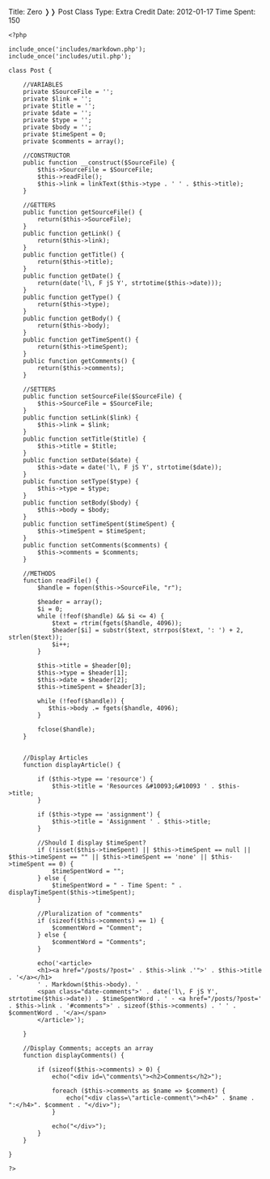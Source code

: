 Title: Zero &#10093;&#10093; Post Class
Type: Extra Credit
Date: 2012-01-17
Time Spent: 150

	<?php 
	
	include_once('includes/markdown.php');
	include_once('includes/util.php');
	
	class Post {
		
		//VARIABLES
		private $SourceFile = '';
		private $link = '';
		private $title = '';
		private $date = '';
		private $type = '';
		private $body = '';
		private $timeSpent = 0;
		private $comments = array();
		
		//CONSTRUCTOR
		public function __construct($SourceFile) {
			$this->SourceFile = $SourceFile;
			$this->readFile();
			$this->link = linkText($this->type . ' ' . $this->title);
		}
		
		//GETTERS
		public function getSourceFile() {
			return($this->SourceFile);
		}
		public function getLink() {
			return($this->link);
		}
		public function getTitle() {
			return($this->title);
		}
		public function getDate() {
			return(date('l\, F jS Y', strtotime($this->date)));
		}
		public function getType() {
			return($this->type);
		}
		public function getBody() {
			return($this->body);
		}
		public function getTimeSpent() {
			return($this->timeSpent);
		}
		public function getComments() {
			return($this->comments);
		}
		
		//SETTERS
		public function setSourceFile($SourceFile) {
			$this->SourceFile = $SourceFile;
		}
		public function setLink($link) {
			$this->link = $link;
		}
		public function setTitle($title) {
			$this->title = $title;
		}
		public function setDate($date) {
			$this->date = date('l\, F jS Y', strtotime($date));
		}
		public function setType($type) {
			$this->type = $type;
		}
		public function setBody($body) {
			$this->body = $body;
		}
		public function setTimeSpent($timeSpent) {
			$this->timeSpent = $timeSpent;
		}
		public function setComments($comments) {
			$this->comments = $comments;
		}
		
		//METHODS
		function readFile() {
			$handle = fopen($this->SourceFile, "r");
			
			$header = array();
			$i = 0;
			while (!feof($handle) && $i <= 4) {
				$text = rtrim(fgets($handle, 4096));
				$header[$i] = substr($text, strrpos($text, ': ') + 2, strlen($text));
				$i++;
			}
			
			$this->title = $header[0];
			$this->type = $header[1];
			$this->date = $header[2];
			$this->timeSpent = $header[3];
			
			while (!feof($handle)) {
			   $this->body .= fgets($handle, 4096);
			}
			
			fclose($handle);
		}
		
		
		//Display Articles
		function displayArticle() {
			
			if ($this->type == 'resource') {
				$this->title = 'Resources &#10093;&#10093 ' . $this->title;
			}
			
			if ($this->type == 'assignment') {
				$this->title = 'Assignment ' . $this->title;
			}
			
			//Should I display $timeSpent?
			if (!isset($this->timeSpent) || $this->timeSpent == null || $this->timeSpent == "" || $this->timeSpent == 'none' || $this->timeSpent == 0) {
				$timeSpentWord = "";
			} else {
				$timeSpentWord = " - Time Spent: " . displayTimeSpent($this->timeSpent);
			}
			
			//Pluralization of "comments"
			if (sizeof($this->comments) == 1) {
				$commentWord = "Comment";
			} else {
				$commentWord = "Comments";
			}
			
			echo('<article>
			<h1><a href="/posts/?post=' . $this->link .'">' . $this->title . '</a></h1>
			' . Markdown($this->body). '
			<span class="date-comments">' . date('l\, F jS Y', strtotime($this->date)) . $timeSpentWord . ' - <a href="/posts/?post=' . $this->link . '#comments">' . sizeof($this->comments) . ' ' . $commentWord . '</a></span>
			</article>');
			
		}
		
		//Display Comments; accepts an array
		function displayComments() {
			
			if (sizeof($this->comments) > 0) {
				echo("<div id=\"comments\"><h2>Comments</h2>");
				
				foreach ($this->comments as $name => $comment) {
					echo("<div class=\"article-comment\"><h4>" . $name . ":</h4>". $comment . "</div>");
				}
				
				echo("</div>");
			}
		}
		
	}
	
	?>